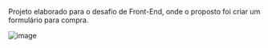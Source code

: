 Projeto elaborado para o desafio de Front-End, onde o proposto foi criar um formulário para compra.

![image](https://user-images.githubusercontent.com/97553942/159142474-0ec20bfa-549c-4315-8f84-31292af6afc9.png)
